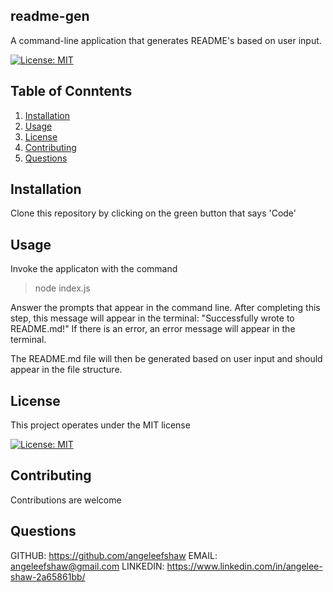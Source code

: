 ## readme-gen
A command-line application that generates README's based on user input.
  
  [![License: MIT](https://img.shields.io/badge/License-MIT-yellow.svg)](https://opensource.org/licenses/MIT)
  
  ## Table of Conntents
  1. [Installation](#Installation)
  2. [Usage](#Usage)
  3. [License](#License)
  4. [Contributing](#Contributing)
  5. [Questions](#Questions)
  
  ## Installation 
  Clone this repository by clicking on the green button that says 'Code'
  
  ## Usage
  Invoke the applicaton with the command 
  
  > node index.js 
  
  Answer the prompts that appear in the command line. After completing this step, this message will appear in the terminal: "Successfully wrote to README.md!"
  If there is an error, an error message will appear in the terminal. 
  
  The README.md file will then be generated based on user input and should appear in the file structure.
  
  ## License
  This project operates under the MIT license
  
  [![License: MIT](https://img.shields.io/badge/License-MIT-yellow.svg)](https://opensource.org/licenses/MIT)
  
  ## Contributing 
  Contributions are welcome
  
  ## Questions
  
  GITHUB: https://github.com/angeleefshaw
  EMAIL: angeleefshaw@gmail.com
  LINKEDIN: https://www.linkedin.com/in/angelee-shaw-2a65861bb/
  
